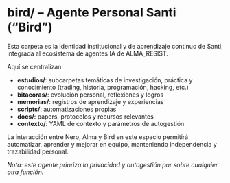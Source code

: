 # bird/ – Agente Personal Santi (“Bird”)

Esta carpeta es la identidad institucional y de aprendizaje continuo de Santi, integrada al ecosistema de agentes IA de ALMA_RESIST.

Aquí se centralizan:
- **estudios/**: subcarpetas temáticas de investigación, práctica y conocimiento (trading, historia, programación, hacking, etc.)
- **bitacoras/**: evolución personal, reflexiones y logros
- **memorias/**: registros de aprendizaje y experiencias
- **scripts/**: automatizaciones propias
- **docs/**: papers, protocolos y recursos relevantes
- **contexto/**: YAML de contexto y parámetros de autogestión

La interacción entre Nero, Alma y Bird en este espacio permitirá automatizar, aprender y mejorar en equipo, manteniendo independencia y trazabilidad personal.

*Nota: este agente prioriza la privacidad y autogestión por sobre cualquier otra función.*
